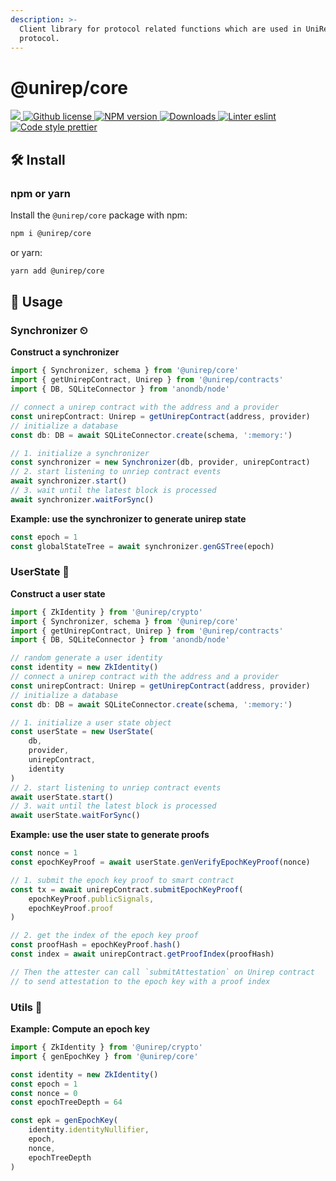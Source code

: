 ```yaml
---
description: >-
  Client library for protocol related functions which are used in UniRep
  protocol.
---
```


# @unirep/core

[![](https://camo.githubusercontent.com/5124fc18e7c4eea90190045bc66eddafb19a7b4d93c696e88c65dc530cec9b02/68747470733a2f2f696d672e736869656c64732e696f2f62616467652f70726f6a6563742d756e697265702d626c75652e7376673f7374796c653d666c61742d737175617265) ](https://github.com/unirep/unirep)[![Github license](https://camo.githubusercontent.com/9dc25f9a3042124b664e5c386b48a35246c09e7fa0e514bf151c2034b183ec62/68747470733a2f2f696d672e736869656c64732e696f2f6769746875622f6c6963656e73652f756e697265702f756e697265702e7376673f7374796c653d666c61742d737175617265) ](https://github.com/unirep/unirep/blob/master/LICENSE)[![NPM version](https://camo.githubusercontent.com/a9357846d4cdecf057e033e035c6a6aed5ba9922fab7be8f518ddd32bfd3d60d/68747470733a2f2f696d672e736869656c64732e696f2f6e706d2f762f40756e697265702f636f72653f7374796c653d666c61742d737175617265) ](https://www.npmjs.com/package/@unirep/core)[![Downloads](https://camo.githubusercontent.com/4e94eef5b9322b15298059cc382cc810a49e8189bf5f3e1a8374280a7542cdda/68747470733a2f2f696d672e736869656c64732e696f2f6e706d2f646d2f40756e697265702f636f72652e7376673f7374796c653d666c61742d737175617265) ](https://npmjs.org/package/@unirep/core)[![Linter eslint](https://camo.githubusercontent.com/ed5849d453eb089b4ad8f56f316f492ceef5e7aa5404ee4df4d97ff6cb3f375f/68747470733a2f2f696d672e736869656c64732e696f2f62616467652f6c696e7465722d65736c696e742d3830383066323f7374796c653d666c61742d737175617265266c6f676f3d65736c696e74) ](https://eslint.org/)[![Code style prettier](https://camo.githubusercontent.com/81082ed03d1efb3d135c66d183ce379d0d30a0091d09d472f5e96ab4e2ff4375/68747470733a2f2f696d672e736869656c64732e696f2f62616467652f636f64652532307374796c652d70726574746965722d6638626334353f7374796c653d666c61742d737175617265266c6f676f3d7072657474696572)](https://prettier.io/)

## 🛠 Install

### npm or yarn

Install the `@unirep/core` package with npm:

```bash
npm i @unirep/core
```

or yarn:

```bash
yarn add @unirep/core
```

## 📔 Usage

### Synchronizer ⏲

**Construct a synchronizer**
```typescript
import { Synchronizer, schema } from '@unirep/core'
import { getUnirepContract, Unirep } from '@unirep/contracts'
import { DB, SQLiteConnector } from 'anondb/node'

// connect a unirep contract with the address and a provider
const unirepContract: Unirep = getUnirepContract(address, provider)
// initialize a database
const db: DB = await SQLiteConnector.create(schema, ':memory:')

// 1. initialize a synchronizer
const synchronizer = new Synchronizer(db, provider, unirepContract)
// 2. start listening to unriep contract events
await synchronizer.start()
// 3. wait until the latest block is processed
await synchronizer.waitForSync()
```

**Example: use the synchronizer to generate unirep state**
```typescript
const epoch = 1
const globalStateTree = await synchronizer.genGSTree(epoch)
```

### UserState 👤

**Construct a user state**
```typescript
import { ZkIdentity } from '@unirep/crypto'
import { Synchronizer, schema } from '@unirep/core'
import { getUnirepContract, Unirep } from '@unirep/contracts'
import { DB, SQLiteConnector } from 'anondb/node'

// random generate a user identity
const identity = new ZkIdentity()
// connect a unirep contract with the address and a provider
const unirepContract: Unirep = getUnirepContract(address, provider)
// initialize a database
const db: DB = await SQLiteConnector.create(schema, ':memory:')

// 1. initialize a user state object
const userState = new UserState(
    db,
    provider,
    unirepContract,
    identity
)
// 2. start listening to unriep contract events
await userState.start()
// 3. wait until the latest block is processed
await userState.waitForSync()
```

**Example: use the user state to generate proofs**
```typescript
const nonce = 1
const epochKeyProof = await userState.genVerifyEpochKeyProof(nonce)

// 1. submit the epoch key proof to smart contract
const tx = await unirepContract.submitEpochKeyProof(
    epochKeyProof.publicSignals,
    epochKeyProof.proof
)

// 2. get the index of the epoch key proof
const proofHash = epochKeyProof.hash()
const index = await unirepContract.getProofIndex(proofHash)

// Then the attester can call `submitAttestation` on Unirep contract
// to send attestation to the epoch key with a proof index
```

### Utils 🧳
**Example: Compute an epoch key**
```typescript
import { ZkIdentity } from '@unirep/crypto'
import { genEpochKey } from '@unirep/core'

const identity = new ZkIdentity()
const epoch = 1
const nonce = 0
const epochTreeDepth = 64

const epk = genEpochKey(
    identity.identityNullifier, 
    epoch, 
    nonce, 
    epochTreeDepth
)
```